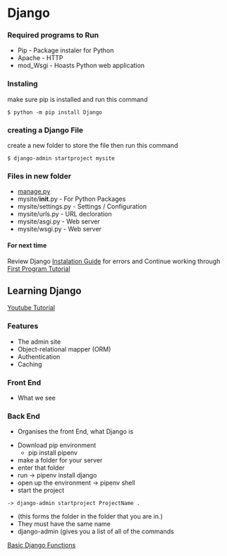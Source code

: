# Django
### Required programs to Run
  - Pip - Package instaler for Python
  - Apache - HTTP
  - mod_Wsgi - Hoasts Python web application

### Instaling
  make sure pip is installed and run this command
```
$ python -m pip install Django
```

### creating a Django File
  create a new folder to store the file then run this command
```
$ django-admin startproject mysite
```

### Files in new folder
- [manage.py](https://docs.djangoproject.com/en/5.0/ref/django-admin/)
- mysite/__init__.py - For Python Packages
- mysite/settings.py - Settings / Configuration
- mysite/urls.py - URL decloration
- mysite/asgi.py - Web server
- mysite/wsgi.py - Web server





#### For next time
Review Django [Instalation Guide](https://docs.djangoproject.com/en/5.0/intro/install/) for errors and Continue working through [First Program Tutorial](https://docs.djangoproject.com/en/5.0/intro/tutorial01/)


## Learning Django
  [Youtube Tutorial](https://www.youtube.com/watch?v=rHux0gMZ3Eg)

### Features
- The admin site
- Object-relational mapper (ORM)
- Authentication
- Caching

### Front End
- What we see

### Back End
- Organises the front End, what Django is

* Download pip environment
  - pip install pipenv
* make a folder for your server
* enter that folder
* run -> pipenv install django
* open up the environment -> pipenv shell
* start the project
```
-> django-admin startproject ProjectName .
```
* (this forms the folder in the folder that you are in.)
* They must have the same name
* django-admin (gives you a list of all of the commands


[Basic Django Functions](https://www.youtube.com/watch?v=0sMtoedWaf0)
